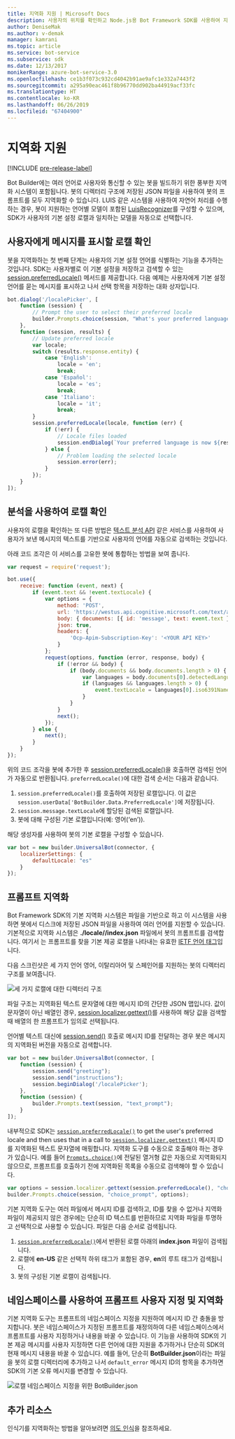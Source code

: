 ```yaml
---
title: 지역화 지원 | Microsoft Docs
description: 사용자의 위치를 확인하고 Node.js용 Bot Framework SDK를 사용하여 지역화 기능을 구현하는 방법을 알아봅니다.
author: DeniseMak
ms.author: v-demak
manager: kamrani
ms.topic: article
ms.service: bot-service
ms.subservice: sdk
ms.date: 12/13/2017
monikerRange: azure-bot-service-3.0
ms.openlocfilehash: ce1b3f073c932cd4042b91ae9afc1e332a7443f2
ms.sourcegitcommit: a295a90eac461f8b96770dd902ba44919acf33fc
ms.translationtype: HT
ms.contentlocale: ko-KR
ms.lasthandoff: 06/26/2019
ms.locfileid: "67404900"
---
```

# <a name="support-localization"></a>지역화 지원

[!INCLUDE [pre-release-label](../includes/pre-release-label-v3.md)]

Bot Builder에는 여러 언어로 사용자와 통신할 수 있는 봇을 빌드하기 위한 풍부한 지역화 시스템이 포함됩니다. 봇의 디렉터리 구조에 저장된 JSON 파일을 사용하여 봇의 프롬프트를 모두 지역화할 수 있습니다. LUIS 같은 시스템을 사용하여 자연어 처리를 수행하는 경우, 봇이 지원하는 언어별 모델이 포함된 [LuisRecognizer][LUISRecognizer]를 구성할 수 있으며, SDK가 사용자의 기본 설정 로캘과 일치하는 모델을 자동으로 선택합니다.

## <a name="determine-the-locale-by-prompting-the-user"></a>사용자에게 메시지를 표시할 로캘 확인
봇을 지역화하는 첫 번째 단계는 사용자의 기본 설정 언어를 식별하는 기능을 추가하는 것입니다. SDK는 사용자별로 이 기본 설정을 저장하고 검색할 수 있는 [session.preferredLocale()][preferredLocal] 메서드를 제공합니다. 다음 예제는 사용자에게 기본 설정 언어를 묻는 메시지를 표시하고 나서 선택 항목을 저장하는 대화 상자입니다.

``` javascript
bot.dialog('/localePicker', [
    function (session) {
        // Prompt the user to select their preferred locale
        builder.Prompts.choice(session, "What's your preferred language?", 'English|Español|Italiano');
    },
    function (session, results) {
        // Update preferred locale
        var locale;
        switch (results.response.entity) {
            case 'English':
                locale = 'en';
                break;
            case 'Español':
                locale = 'es';
                break;
            case 'Italiano':
                locale = 'it';
                break;
        }
        session.preferredLocale(locale, function (err) {
            if (!err) {
                // Locale files loaded
                session.endDialog(`Your preferred language is now ${results.response.entity}`);
            } else {
                // Problem loading the selected locale
                session.error(err);
            }
        });
    }
]);
```

## <a name="determine-the-locale-by-using-analytics"></a>분석을 사용하여 로캘 확인
사용자의 로캘을 확인하는 또 다른 방법은 [텍스트 분석 API](/azure/cognitive-services/cognitive-services-text-analytics-quick-start) 같은 서비스를 사용하여 사용자가 보낸 메시지의 텍스트를 기반으로 사용자의 언어를 자동으로 검색하는 것입니다.

아래 코드 조각은 이 서비스를 고유한 봇에 통합하는 방법을 보여 줍니다.
``` javascript
var request = require('request');

bot.use({
    receive: function (event, next) {
        if (event.text && !event.textLocale) {
            var options = {
                method: 'POST',
                url: 'https://westus.api.cognitive.microsoft.com/text/analytics/v2.0/languages?numberOfLanguagesToDetect=1',
                body: { documents: [{ id: 'message', text: event.text }]},
                json: true,
                headers: {
                    'Ocp-Apim-Subscription-Key': '<YOUR API KEY>'
                }
            };
            request(options, function (error, response, body) {
                if (!error && body) {
                    if (body.documents && body.documents.length > 0) {
                        var languages = body.documents[0].detectedLanguages;
                        if (languages && languages.length > 0) {
                            event.textLocale = languages[0].iso6391Name;
                        }
                    }
                }
                next();
            });
        } else {
            next();
        }
    }
});
```

위의 코드 조각을 봇에 추가한 후 [session.preferredLocale()][preferredLocal]을 호출하면 검색된 언어가 자동으로 반환됩니다. `preferredLocale()`에 대한 검색 순서는 다음과 같습니다.
1. `session.preferredLocale()`를 호출하여 저장된 로캘입니다. 이 값은 `session.userData['BotBuilder.Data.PreferredLocale']`에 저장됩니다.
2. `session.message.textLocale`에 할당된 검색된 로캘입니다.
3. 봇에 대해 구성된 기본 로캘입니다(예: 영어(‘en’)).

해당 생성자를 사용하여 봇의 기본 로캘을 구성할 수 있습니다.

```javascript
var bot = new builder.UniversalBot(connector, {
    localizerSettings: { 
        defaultLocale: "es" 
    }
});
```

## <a name="localize-prompts"></a>프롬프트 지역화
Bot Framework SDK의 기본 지역화 시스템은 파일을 기반으로 하고 이 시스템을 사용하면 봇에서 디스크에 저장된 JSON 파일을 사용하여 여러 언어를 지원할 수 있습니다. 기본적으로 지역화 시스템은 **./locale/<IETF TAG>/index.json** 파일에서 봇의 프롬프트를 검색합니다. 여기서 <IETF TAG>는 프롬프트를 찾을 기본 제공 로캘을 나타내는 유효한 [IETF 언어 태그][IEFT]입니다. 

다음 스크린샷은 세 가지 언어 영어, 이탈리아어 및 스페인어를 지원하는 봇의 디렉터리 구조를 보여줍니다.

![세 가지 로캘에 대한 디렉터리 구조](../media/locale-dir.png)

파일 구조는 지역화된 텍스트 문자열에 대한 메시지 ID의 간단한 JSON 맵입니다. 값이 문자열이 아닌 배열인 경우, [session.localizer.gettext()][GetText]를 사용하여 해당 값을 검색할 때 배열의 한 프롬프트가 임의로 선택됩니다. 

언어별 텍스트 대신에 [session.send()](http://docs.botframework.com/node/builder/chat-reference/classes/_botbuilder_d_.session#send) 호출로 메시지 ID를 전달하는 경우 봇은 메시지의 지역화된 버전을 자동으로 검색합니다.

```javascript
var bot = new builder.UniversalBot(connector, [
    function (session) {
        session.send("greeting");
        session.send("instructions");
        session.beginDialog('/localePicker');
    },
    function (session) {
        builder.Prompts.text(session, "text_prompt");
    }
]);
```

내부적으로 SDK는 [`session.preferredLocale()`][preferredLocale] to get the user's preferred locale and then uses that in a call to [`session.localizer.gettext()`][GetText] 메시지 ID를 지역화된 텍스트 문자열에 매핑합니다.  지역화 도구를 수동으로 호출해야 하는 경우가 있습니다. 예를 들어 [`Prompts.choice()`][promptsChoice]에 전달된 열거형 값은 자동으로 지역화되지 않으므로, 프롬프트를 호출하기 전에 지역화된 목록을 수동으로 검색해야 할 수 있습니다.

```javascript
var options = session.localizer.gettext(session.preferredLocale(), "choice_options");
builder.Prompts.choice(session, "choice_prompt", options);
```

기본 지역화 도구는 여러 파일에서 메시지 ID를 검색하고, ID를 찾을 수 없거나 지역화 파일이 제공되지 않은 경우에는 단순히 ID 텍스트를 반환하므로 지역화 파일을 투명하고 선택적으로 사용할 수 있습니다.  파일은 다음 순서로 검색됩니다.

1. [`session.preferredLocale()`][preferredLocale]에서 반환된 로캘 아래의 **index.json** 파일이 검색됩니다.
2. 로캘에 **en-US** 같은 선택적 하위 태그가 포함된 경우, **en**의 루트 태그가 검색됩니다.
3. 봇의 구성된 기본 로캘이 검색됩니다.

## <a name="use-namespaces-to-customize-and-localize-prompts"></a>네임스페이스를 사용하여 프롬프트 사용자 지정 및 지역화
기본 지역화 도구는 프롬프트의 네임스페이스 지정을 지원하여 메시지 ID 간 충돌을 방지합니다.  봇은 네임스페이스가 지정된 프롬프트를 재정의하여 다른 네임스페이스에서 프롬프트를 사용자 지정하거나 내용을 바꿀 수 있습니다.  이 기능을 사용하여 SDK의 기본 제공 메시지를 사용자 지정하면 다른 언어에 대한 지원을 추가하거나 단순히 SDK의 현재 메시지 내용을 바꿀 수 있습니다.  예를 들어, 단순히 **BotBuilder.json**이라는 파일을 봇의 로캘 디렉터리에 추가하고 나서 `default_error` 메시지 ID의 항목을 추가하면 SDK의 기본 오류 메시지를 변경할 수 있습니다.

![로캘 네임스페이스 지정을 위한 BotBuilder.json](../media/locale-namespacing.png)


## <a name="additional-resources"></a>추가 리소스

인식기를 지역화하는 방법을 알아보려면 [의도 인식](bot-builder-nodejs-recognize-intent-messages.md)을 참조하세요.


[LUIS]: https://www.luis.ai/
[IMessage]: http://docs.botframework.com/node/builder/chat-reference/interfaces/_botbuilder_d_.imessage
[IntentRecognizerSetOptions]: https://docs.botframework.com/node/builder/chat-reference/interfaces/_botbuilder_d_.iintentrecognizersetoptions.html
[LUISRecognizer]: https://docs.botframework.com/node/builder/chat-reference/classes/_botbuilder_d_.luisrecognizer
[LUISSample]: https://aka.ms/v3-js-luisSample
[DisambiguationSample]: https://aka.ms/v3-js-onDisambiguateRoute
[preferredLocal]: https://docs.botframework.com/node/builder/chat-reference/classes/_botbuilder_d_.session#preferredlocale
[preferredLocale]: https://docs.botframework.com/node/builder/chat-reference/classes/_botbuilder_d_.session#preferredlocale
[promptsChoice]: https://docs.botframework.com/node/builder/chat-reference/interfaces/_botbuilder_d_.__global.iprompts.html#choice
[GetText]: https://docs.botframework.com/node/builder/chat-reference/interfaces/_botbuilder_d_.ilocalizer.html#gettext
[IEFT]: https://en.wikipedia.org/wiki/IETF_language_tag

